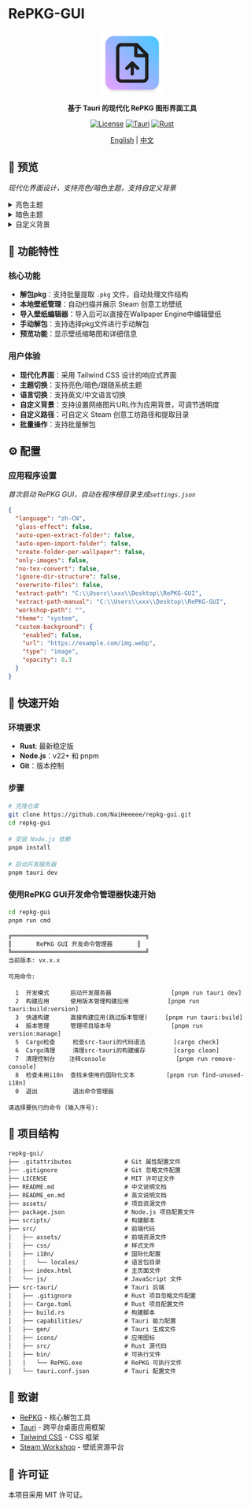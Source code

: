# RePKG-GUI

<div align="center">

  <img src="./assets/icon.png" alt="RePKG-GUI" width="128" height="128"/>

  **基于 Tauri 的现代化 RePKG 图形界面工具**

  [![License](https://img.shields.io/badge/license-MIT-blue.svg)](./LICENSE)
  [![Tauri](https://img.shields.io/badge/Tauri-2.6.0-orange.svg)](https://tauri.app/)
  [![Rust](https://img.shields.io/badge/Rust-2024-red.svg)](https://www.rust-lang.org/)

  [English](./README_en.md) | [中文](./README.md)

</div>

## 👀 预览

*现代化界面设计，支持亮色/暗色主题，支持自定义背景*

<details>

<summary>亮色主题</summary>

### **首页**

![主界面预览-亮色](./assets/preview-home-light-cn.png)

### **手动提取**

![手动提取预览-亮色](./assets/preview-manual-light-cn.png)

### **设置**
![设置预览-亮色](./assets/preview-setting-light-cn.png)

</details>

<details>

<summary>暗色主题</summary>

### **首页**

![主界面预览-暗色](./assets/preview-home-dark-cn.png)

### **手动提取**

![手动提取预览-暗色](./assets/preview-manual-dark-cn.png)

### **设置**

![设置预览-暗色](./assets/preview-setting-dark-cn.png)

</details>

<details>
<summary>自定义背景</summary>

![自定义背景预览](./assets/preview-setting-background-cn.png)

</details>


## 🌟 功能特性

### 核心功能
- **解包pkg**：支持批量提取 `.pkg` 文件，自动处理文件结构
- **本地壁纸管理**：自动扫描并展示 Steam 创意工坊壁纸
- **导入壁纸编辑器**：导入后可以直接在Wallpaper Engine中编辑壁纸
- **手动解包**：支持选择pkg文件进行手动解包
- **预览功能**：显示壁纸缩略图和详细信息

### 用户体验
- **现代化界面**：采用 Tailwind CSS 设计的响应式界面
- **主题切换**：支持亮色/暗色/跟随系统主题
- **语言切换**：支持英文/中文语言切换
- **自定义背景**：支持设置网络图片URL作为应用背景，可调节透明度
- **自定义路径**：可自定义 Steam 创意工坊路径和提取目录
- **批量操作**：支持批量解包

## ⚙️ 配置

### 应用程序设置

*首次启动 RePKG GUI，自动在程序根目录生成`settings.json`*

```json
{
  "language": "zh-CN",
  "glass-effect": false,
  "auto-open-extract-folder": false,
  "auto-open-import-folder": false,
  "create-folder-per-wallpaper": false,
  "only-images": false,
  "no-tex-convert": false,
  "ignore-dir-structure": false,
  "overwrite-files": false,
  "extract-path": "C:\\Users\\xxx\\Desktop\\RePKG-GUI",
  "extract-path-manual": "C:\\Users\\xxx\\Desktop\\RePKG-GUI",
  "workshop-path": "",
  "theme": "system",
  "custom-background": {
    "enabled": false,
    "url": "https://example.com/img.webp",
    "type": "image",
    "opacity": 0.3
  }
}
```



## 🚀 快速开始

### 环境要求
- **Rust**: 最新稳定版
- **Node.js**：v22+ 和 pnpm
- **Git**：版本控制

### 步骤

```bash
# 克隆仓库
git clone https://github.com/NaiHeeeee/repkg-gui.git
cd repkg-gui

# 安装 Node.js 依赖
pnpm install

# 启动开发服务器
pnpm tauri dev
```

### 使用RePKG GUI开发命令管理器快速开始

```bash
cd repkg-gui
pnpm run cmd
```

```
╔══════════════════════════════════════╗
║       RePKG GUI 开发命令管理器       ║
╚══════════════════════════════════════╝
当前版本: vx.x.x

可用命令:

  1  开发模式      启动开发服务器                 [pnpm run tauri dev]
  2  构建应用      使用版本管理构建应用           [pnpm run tauri:build:version]
  3  快速构建      直接构建应用(跳过版本管理)     [pnpm run tauri:build]
  4  版本管理      管理项目版本号                 [pnpm run version:manage]
  5  Cargo检查     检查src-tauri的代码语法        [cargo check]
  6  Cargo清理     清理src-tauri的构建缓存        [cargo clean]
  7  清理控制台    注释console                    [pnpm run remove-console]
  8  检查未用i18n  查找未使用的国际化文本         [pnpm run find-unused-i18n]
  0  退出          退出命令管理器

请选择要执行的命令 (输入序号):
```

## 📁 项目结构

```
repkg-gui/
├── .gitattributes               # Git 属性配置文件
├── .gitignore                   # Git 忽略文件配置
├── LICENSE                      # MIT 许可证文件
├── README.md                    # 中文说明文档
├── README_en.md                 # 英文说明文档
├── assets/                      # 项目资源文件
├── package.json                 # Node.js 项目配置文件
├── scripts/                     # 构建脚本
├── src/                         # 前端代码
│   ├── assets/                  # 前端资源文件
│   ├── css/                     # 样式文件
│   ├── i18n/                    # 国际化配置
│   │   └── locales/             # 语言包目录
│   ├── index.html               # 主页面文件
│   └── js/                      # JavaScript 文件
├── src-tauri/                   # Tauri 后端
│   ├── .gitignore               # Rust 项目忽略文件配置
│   ├── Cargo.toml               # Rust 项目配置文件
│   ├── build.rs                 # 构建脚本
│   ├── capabilities/            # Tauri 能力配置
│   ├── gen/                     # Tauri 生成文件
│   ├── icons/                   # 应用图标
│   ├── src/                     # Rust 源代码
│   ├── bin/                     # 可执行文件
│   │   └── RePKG.exe            # RePKG 可执行文件
│   └── tauri.conf.json          # Tauri 配置文件
```

## 🙏 致谢

- [RePKG](https://github.com/notscuffed/repkg) - 核心解包工具
- [Tauri](https://tauri.app/) - 跨平台桌面应用框架
- [Tailwind CSS](https://tailwindcss.com/) - CSS 框架
- [Steam Workshop](https://steamcommunity.com/workshop/) - 壁纸资源平台

## 📄 许可证

本项目采用 MIT 许可证。

